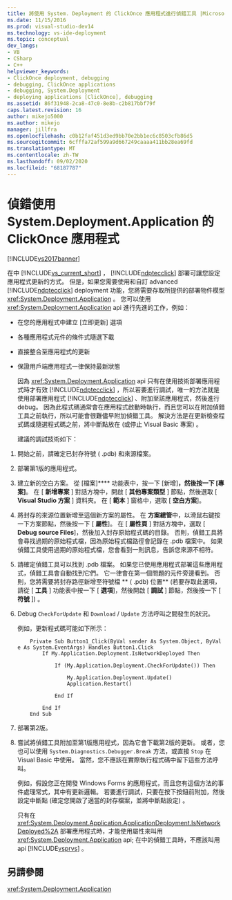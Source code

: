 ```yaml
---
title: 將使用 System. Deployment 的 ClickOnce 應用程式進行偵錯工具 |Microsoft Docs
ms.date: 11/15/2016
ms.prod: visual-studio-dev14
ms.technology: vs-ide-deployment
ms.topic: conceptual
dev_langs:
- VB
- CSharp
- C++
helpviewer_keywords:
- ClickOnce deployment, debugging
- debugging, ClickOnce applications
- debugging, System.Deployment
- deploying applications [ClickOnce], debugging
ms.assetid: 86f31948-2ca8-47c0-8e8b-c2b817bbf79f
caps.latest.revision: 16
author: mikejo5000
ms.author: mikejo
manager: jillfra
ms.openlocfilehash: c0b12faf451d3ed9bb70e2bb1ec6c8503cfb86d5
ms.sourcegitcommit: 6cfffa72af599a9d667249caaaa411bb28ea69fd
ms.translationtype: MT
ms.contentlocale: zh-TW
ms.lasthandoff: 09/02/2020
ms.locfileid: "68187787"
---
```

# <a name="debugging-clickonce-applications-that-use-systemdeploymentapplication"></a>偵錯使用 System.Deployment.Application 的 ClickOnce 應用程式
[!INCLUDE[vs2017banner](../includes/vs2017banner.md)]

在中 [!INCLUDE[vs_current_short](../includes/vs-current-short-md.md)] ， [!INCLUDE[ndptecclick](../includes/ndptecclick-md.md)] 部署可讓您設定應用程式更新的方式。 但是，如果您需要使用和自訂 advanced [!INCLUDE[ndptecclick](../includes/ndptecclick-md.md)] deployment 功能，您將需要存取所提供的部署物件模型 <xref:System.Deployment.Application> 。 您可以使用 <xref:System.Deployment.Application> api 進行先進的工作，例如：  
  
- 在您的應用程式中建立 [立即更新] 選項  
  
- 各種應用程式元件的條件式隨選下載  
  
- 直接整合至應用程式的更新  
  
- 保證用戶端應用程式一律保持最新狀態  
  
  因為 <xref:System.Deployment.Application> api 只有在使用技術部署應用程式時才有效 [!INCLUDE[ndptecclick](../includes/ndptecclick-md.md)] ，所以若要進行調試，唯一的方法就是使用部署應用程式 [!INCLUDE[ndptecclick](../includes/ndptecclick-md.md)] 、附加至該應用程式，然後進行 debug。 因為此程式碼通常會在應用程式啟動時執行，而且您可以在附加偵錯工具之前執行，所以可能會很難儘早附加偵錯工具。 解決方法是在更新檢查程式碼或隨選程式碼之前，將中斷點放在 (或停止 Visual Basic 專案) 。  
  
  建議的調試技術如下：  
  
1. 開始之前，請確定已封存符號 ( .pdb) 和來源檔案。  
  
2. 部署第1版的應用程式。  
  
3. 建立新的空白方案。 從 [檔案]**** 功能表中，按一下 [新增]****，然後按一下 [專案]****。 在 [ **新增專案** ] 對話方塊中，開啟 [ **其他專案類型** ] 節點，然後選取 [ **Visual Studio 方案** ] 資料夾。 在 [ **範本** ] 窗格中，選取 [ **空白方案**]。  
  
4. 將封存的來源位置新增至這個新方案的屬性。 在 **方案總管**中，以滑鼠右鍵按一下方案節點，然後按一下 [ **屬性**]。 在 [ **屬性頁** ] 對話方塊中，選取 [ **Debug source Files**]，然後加入封存原始程式碼的目錄。 否則，偵錯工具將會尋找過期的原始程式檔，因為原始程式檔路徑會記錄在 .pdb 檔案中。 如果偵錯工具使用過期的原始程式檔，您會看到一則訊息，告訴您來源不相符。  
  
5. 請確定偵錯工具可以找到 .pdb 檔案。 如果您已使用應用程式部署這些應用程式，偵錯工具會自動找到它們。 它一律會在第一個問題的元件旁邊看到。 否則，您將需要將封存路徑新增至符號檔 ** ( .pdb) 位置** (若要存取此選項，請從 [ **工具** ] 功能表中按一下 [ **選項**]，然後開啟 [ **調試** ] 節點，然後按一下 [ **符號** ]) 。  
  
6. Debug `CheckForUpdate` 和 `Download` / `Update` 方法呼叫之間發生的狀況。  
  
    例如，更新程式碼可能如下所示：  
  
   ```  
       Private Sub Button1_Click(ByVal sender As System.Object, ByVal e As System.EventArgs) Handles Button1.Click  
           If My.Application.Deployment.IsNetworkDeployed Then  
  
               If (My.Application.Deployment.CheckForUpdate()) Then  
  
                   My.Application.Deployment.Update()  
                   Application.Restart()  
  
               End If  
  
           End If  
       End Sub  
   ```  
  
7. 部署第2版。  
  
8. 嘗試將偵錯工具附加至第1版應用程式，因為它會下載第2版的更新。 或者，您也可以使用 `System.Diagnostics.Debugger.Break` 方法，或直接 `Stop` 在 Visual Basic 中使用。 當然，您不應該在實際執行程式碼中留下這些方法呼叫。  
  
    例如，假設您正在開發 Windows Forms 的應用程式，而且您有這個方法的事件處理常式，其中有更新邏輯。 若要進行調試，只要在按下按鈕前附加，然後設定中斷點 (確定您開啟了適當的封存檔案，並將中斷點設定) 。  
  
   只有在 <xref:System.Deployment.Application.ApplicationDeployment.IsNetworkDeployed%2A> 部署應用程式時，才能使用屬性來叫用 <xref:System.Deployment.Application> api; 在中的偵錯工具時，不應該叫用 api [!INCLUDE[vsprvs](../includes/vsprvs-md.md)] 。  
  
## <a name="see-also"></a>另請參閱  
 <xref:System.Deployment.Application>
